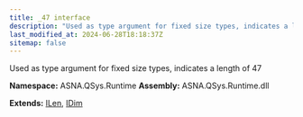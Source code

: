 ```yaml
---
title: _47 interface
description: "Used as type argument for fixed size types, indicates a length of 47  "
last_modified_at: 2024-06-28T18:18:37Z
sitemap: false
---
```


Used as type argument for fixed size types, indicates a length of 47 

**Namespace:** ASNA.QSys.Runtime
**Assembly:** ASNA.QSys.Runtime.dll

**Extends:** [ILen](/reference/runtime/qsys-runtime/i-len.html), [IDim](/reference/runtime/qsys-runtime/i-dim.html)
<br>
<br>
